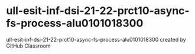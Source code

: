 # ull-esit-inf-dsi-21-22-prct10-async-fs-process-alu0101018300
ull-esit-inf-dsi-21-22-prct10-async-fs-process-alu0101018300 created by GitHub Classroom
